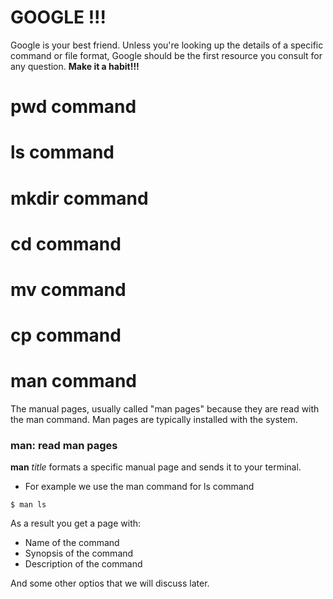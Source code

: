 # GOOGLE !!!

Google is your best friend. Unless you're looking up the details of a specific command or file format, Google should be the first resource you consult for any question. **Make it a habit!!!**

# pwd command

# ls command

# mkdir command

# cd command

# mv command

# cp command 

# man command

The manual pages, usually called "man pages" because they are read with the man command. Man pages are typically installed with the system.

### man: read man pages

**man** *title* formats a specific manual page and sends it to your terminal.

* For example we use the man command for ls command

```
$ man ls
```

As a result you get a page with:

* Name of the command
* Synopsis of the command
* Description of the command

And some other optios that we will discuss later.


